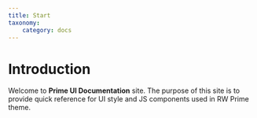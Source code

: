 ```yaml
---
title: Start
taxonomy:
    category: docs
---
```


# Introduction

Welcome to **Prime UI Documentation** site. The purpose of this site is to provide quick reference for UI style and JS components used in RW Prime theme. 